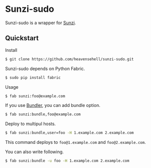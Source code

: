 Sunzi-sudo
==========

Sunzi-sudo is a wrapper for [Sunzi](https://github.com/kenn/sunzi).

Quickstart
----------

Install

```bash
$ git clone https://github.com/heavensehell/sunzi-sudo.git
```

Sunzi-sudo depends on Python Fabric.

```bash
$ sudo pip install fabric
```

Usage

```bash
$ fab sunzi:foo@example.com
```

If you use [Bundler](http://gembundler.com/), you can add bundle option.

```bash
$ fab sunzi:bundle,foo@example.com
```

Deploy to multipul hosts.

```bash
$ fab sunzi:bundle,user=foo -H 1.example.com 2.example.com
```

This command deploys to `foo@1.example.com` and `foo@2.example.com`.

You can also write following.

```bash
$ fab sunzi:bundle -u foo -H 1.example.com 2.example.com
```
